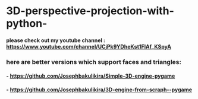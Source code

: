# 3D-perspective-projection-with-python-

#### please check out my youtube channel : https://www.youtube.com/channel/UCjPk9YDheKst1FlAf_KSpyA

### here are better versions which support faces and triangles: 
#### - https://github.com/Josephbakulikira/Simple-3D-engine-pygame
#### - https://github.com/Josephbakulikira/3D-engine-from-scraph--pygame
